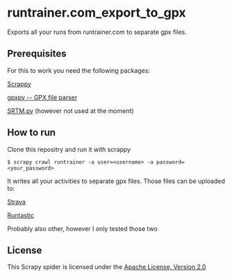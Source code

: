 # runtrainer.com_export_to_gpx
Exports all your runs from runtrainer.com to separate gpx files.

## Prerequisites

For this to work you need the following packages:

[Scrappy](http://scrapy.org/)

[gpxpy -- GPX file parser](https://github.com/tkrajina/gpxpy)

[SRTM.py](https://github.com/tkrajina/srtm.py) (however not used at the moment)

## How to run

Clone this repositry and run it with scrappy

```
$ scrapy crawl runtrainer -a user=<username> -a password=<your_password>
```

It writes all your activities to separate gpx files. Those files can be uploaded to:

[Strava](http://strava.com)

[Runtastic](http://www.runtastic.com)

Probably also other, however I only tested those two

## License

This Scrapy spider is licensed under the [Apache License, Version 2.0](http://www.apache.org/licenses/LICENSE-2.0)

